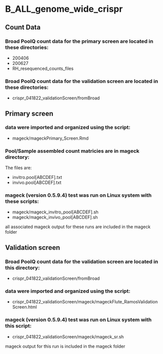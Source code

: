 # B_ALL_genome_wide_crispr

## Count Data

### Broad PoolQ count data for the primary screen are located in these directories:
- 200406
- 200627
- RH_resequenced_counts_files

### Broad PoolQ count data for the validation screen are located in these directories:

- crispr_041822_validationScreen/fromBroad

## Primary screen 

### data were imported and organized using the script:
- mageck/mageckPrimary_Screen.Rmd

### Pool/Sample assembled count matricies are in mageck directory:
The files are:
- invitro.pool[ABCDEF].txt
- invivo.pool[ABCDEF].txt

### mageck (version 0.5.9.4) test was run on Linux system with these scripts:
- mageck/mageck_invitro_pool[ABCDEF].sh
- mageck/mageck_invivo_pool[ABCDEF].sh

all associated mageck output for these runs are included in the mageck folder

## Validation screen

### Broad PoolQ count data for the validation screen are located in this directory:

- crispr_041822_validationScreen/fromBroad

### data were imported and organized using the script:

- crispr_041822_validationScreen/mageck/mageckFlute_RamosValidationScreen.html

### mageck (version 0.5.9.4) test was run on Linux system with this script:

- crispr_041822_validationScreen/mageck/mageck_sr.sh

mageck output for this run is included in the mageck folder
